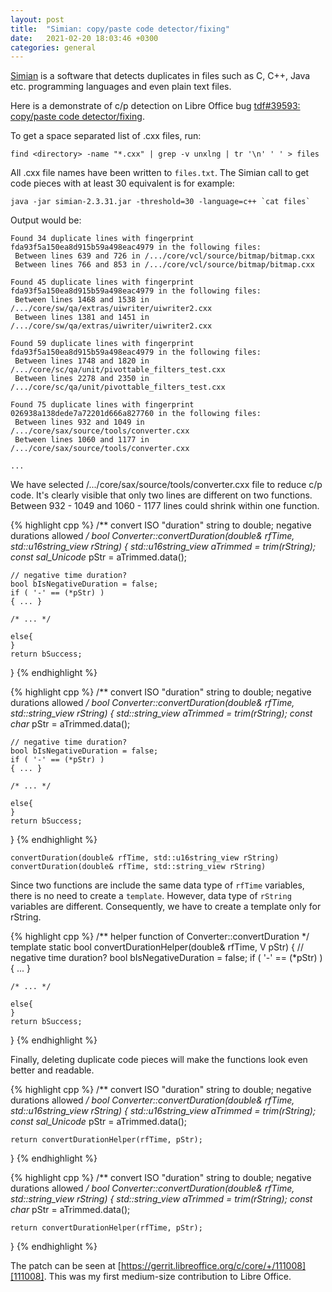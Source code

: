 ```yaml
---
layout: post
title:  "Simian: copy/paste code detector/fixing"
date:   2021-02-20 18:03:46 +0300
categories: general
---
```


[Simian][simian] is a software that detects duplicates in files such as C, C++, Java etc. programming languages and even plain text files.

Here is a demonstrate of c/p detection on Libre Office bug [tdf#39593: copy/paste code detector/fixing][id=39593].

To get a space separated list of .cxx files, run:

```
find <directory> -name "*.cxx" | grep -v unxlng | tr '\n' ' ' > files
```
All .cxx file names have been written to `files.txt`. The Simian call to get code pieces with at least 30 equivalent is for example:

```
java -jar simian-2.3.31.jar -threshold=30 -language=c++ `cat files`
```

Output would be:

```
Found 34 duplicate lines with fingerprint fda93f5a150ea8d915b59a498eac4979 in the following files:
 Between lines 639 and 726 in /.../core/vcl/source/bitmap/bitmap.cxx
 Between lines 766 and 853 in /.../core/vcl/source/bitmap/bitmap.cxx
 
Found 45 duplicate lines with fingerprint fda93f5a150ea8d915b59a498eac4979 in the following files: 
 Between lines 1468 and 1538 in /.../core/sw/qa/extras/uiwriter/uiwriter2.cxx
 Between lines 1381 and 1451 in /.../core/sw/qa/extras/uiwriter/uiwriter2.cxx

Found 59 duplicate lines with fingerprint fda93f5a150ea8d915b59a498eac4979 in the following files:
 Between lines 1748 and 1820 in /.../core/sc/qa/unit/pivottable_filters_test.cxx
 Between lines 2278 and 2350 in /.../core/sc/qa/unit/pivottable_filters_test.cxx
 
Found 75 duplicate lines with fingerprint 026938a138dede7a72201d666a827760 in the following files:
 Between lines 932 and 1049 in /.../core/sax/source/tools/converter.cxx
 Between lines 1060 and 1177 in /.../core/sax/source/tools/converter.cxx
 
...

```
We have selected /.../core/sax/source/tools/converter.cxx file to reduce c/p code. It's clearly visible that only two lines are different on two functions. Between 932 - 1049 and 1060 - 1177 lines could shrink within one function. 

{% highlight cpp %}
/** convert ISO "duration" string to double; negative durations allowed */
bool Converter::convertDuration(double& rfTime,
                                std::u16string_view rString)
{
    std::u16string_view aTrimmed = trim(rString);
    const sal_Unicode* pStr = aTrimmed.data();

    // negative time duration?
    bool bIsNegativeDuration = false;
    if ( '-' == (*pStr) )
    { ... }

    /* ... */

    else{
    }
    return bSuccess;
}
{% endhighlight %}

{% highlight cpp %}
/** convert ISO "duration" string to double; negative durations allowed */
bool Converter::convertDuration(double& rfTime,
                                std::string_view rString)
{
    std::string_view aTrimmed = trim(rString);
    const char* pStr = aTrimmed.data();

    // negative time duration?
    bool bIsNegativeDuration = false;
    if ( '-' == (*pStr) )
    { ... }

    /* ... */

    else{
    }
    return bSuccess;
}
{% endhighlight %}

```
convertDuration(double& rfTime, std::u16string_view rString)
convertDuration(double& rfTime, std::string_view rString)
```
Since two functions are include the same data type of `rfTime` variables, there is no need to create a `template`. However, data type of `rString` variables are different. Consequently, we have to create a template only for rString.

{% highlight cpp %}
/** helper function of Converter::convertDuration */
template<typename V>
static bool convertDurationHelper(double& rfTime, V pStr)
{
    // negative time duration?
    bool bIsNegativeDuration = false;
    if ( '-' == (*pStr) )
    { ... }

    /* ... */
    
    else{
    }
    return bSuccess;
} 
{% endhighlight %}

Finally, deleting duplicate code pieces will make the functions look even better and readable.

{% highlight cpp %}
/** convert ISO "duration" string to double; negative durations allowed */
bool Converter::convertDuration(double& rfTime,
                                std::u16string_view rString)
{
    std::u16string_view aTrimmed = trim(rString);
    const sal_Unicode* pStr = aTrimmed.data();

    return convertDurationHelper(rfTime, pStr);
}
{% endhighlight %}

{% highlight cpp %}
/** convert ISO "duration" string to double; negative durations allowed */
bool Converter::convertDuration(double& rfTime,
                                std::string_view rString)
{
    std::string_view aTrimmed = trim(rString);
    const char* pStr = aTrimmed.data();

    return convertDurationHelper(rfTime, pStr);
}
{% endhighlight %}

The patch can be seen at [https://gerrit.libreoffice.org/c/core/+/111008][111008]. This was my first medium-size contribution to Libre Office.


[simian]: https://www.harukizaemon.com/simian/
[id=39593]: https://bugs.documentfoundation.org/show_bug.cgi?id=39593
[111008]: https://gerrit.libreoffice.org/c/core/+/111008